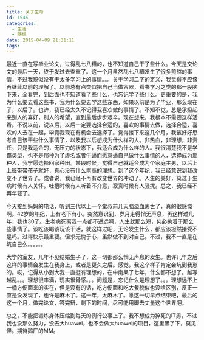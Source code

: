 ```yaml
---
title: 关于生命
id: 1545
categories:
  - 生活
  - 随想
date: 2015-04-09 21:31:11
tags:
---
```


最近一直在写毕业论文，过得乱七八糟的，也不知道自己干了些什么。今天是交论文的最后一天，终于发过去查重了。这一个月虽然乱七八糟发生了很多煎熬的事情，不过我貌似没有干太多学习上的事情。。。关于学习二字的定义，我觉得不应该再继续以前的理解了。以前总有点类似把自己当做容器，看书学习之类的都一股脑下来，全看完，到后面也不知道看了些什么，也忘记学了些什么。更重要的是，我为什么要去看这些书，我为什么要去学这些东西，如果以前是为了毕业，那么现在了，以后了。也许，我已经太久不记得我喜欢做的事情了。不知不觉，总是承担起来别人的喜好，别人的希望，直到最后步步艰辛。现在想来，我根本不需要这样活着。不说以前，说以后，以后一定要选择合适的，喜欢的事情去做，选择合适，喜欢的人去在一起，毕竟我现在有机会去选择了。觉得接下来这几个月，我该好好思考自己该干些什么事情了，以及我以后想成为什么样的人。非热血，非理想，非责任，只是我适合的，无压力的状态下，我适合成为什么样的人。我很清楚我不是学霸类型，也不是那种为了虚名或者牛逼而愿意逼自己做什么事情的人，选择成为那种人，我宁愿选择回家种田。某段时候，觉得自己就适合成为个家庭主男，以后上上班带带孩子就好，真心没有什么崇高的理想。到了这个年纪，我已经意识到我改变不了世界了。或者说，我已经不再有改变世界的冲动了。人生的美好，莫过于生病时候有人关怀，吐槽时候有人听着不介意，寂寞时候有人骚扰。总之，我已经不再年轻了。

今天接到妈妈的电话，听到三代以上一个堂叔前几天脑溢血离世了，真的很感慨啊。42岁的年纪，上有老下有小。突然意识到，岁月走得悄无声息，再这样过几年，我也30了。生老病死离我一点都不遥远啊，人生就那么短，何必执着于那么些事情了。该吃该喝该玩该干活，就这样过吧，无论发生什么，都应该坦然接受不是吗。过得快乐最重要。但求无愧于心，虽然做不到对自己。不过，我不一直是在坑自己么。。。。。。

大学的室友，几年不见结婚生子了，这一切都那么悄无声息的发生。也许几年之后这样的事情会发生在我身上，或者是更久之后。感觉，我这个样子肯定会坑到我崽的。哎，记得从小到大我一直挺有理想的，在中南呆了七年，什么都不想了。越写越乱。。。理想很丰满，现实很骨感。。。问题是，忘记什么是理想了。。。理想远不上一桶方便面来的实在，但是没有的话，吃方便面和吃大餐貌似也没啥区别，反正一直是没发现了，也许是麻木了。这一年，太麻木了。愿这一切早点结束吧，最后的这一个月，做完论文，答完辩，剩下的时间，尽可能用脚去丈量这个世界吧。

总之，不能把锻炼身体压缩到每天的例行公事上了。我不想成为猝死的IT男，不过我也没那么努力，没去大huawei，也不会做大huawei的项目，这里黑了下，莫见怪。期待鹅厂的MM。